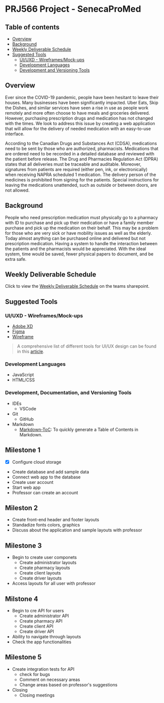 # PRJ566 Project - SenecaProMed

## Table of contents

- [Overview](#overview)
- [Background](#background)
- [Weekly Deliverable Schedule](#weekly-deliverable-schedule)
- [Suggested Tools](#suggested-tools)
  - [UI/UXD - Wireframes/Mock-ups](#uiuxd---wireframesmock-ups)
  - [Development Languages](#development-languages)
  - [Development and Versioning Tools](#development-and-versioning-tools)

## Overview

Ever since the COVID-19 pandemic, people have been hesitant to leave their houses. Many businesses have been significantly impacted. Uber Eats, Skip the Dishes, and similar services have seen a rise in use as people work remotely and more often choose to have meals and groceries delivered. However, purchasing prescription drugs and medication has not changed with the times. We look to address this issue by creating a web application that will allow for the delivery of needed medication with an easy-to-use interface.

According to the Canadian Drugs and Substances Act (CDSA), medications need to be sent by those who are authorized, pharmacists. Medications that are ordered need to be recorded in a detailed database and reviewed with the patient before release. The Drug and Pharmacies Regulation Act (DPRA) states that all deliveries must be traceable and auditable. Moreover, signatures from patients are required (either pen, ink, or electronically) when receiving NAPRA scheduled 1 medication. The delivery person of the medicines is prohibited from signing for the patients. Special instructions for leaving the medications unattended, such as outside or between doors, are not allowed.

## Background

People who need prescription medication must physically go to a pharmacy with ID to purchase and pick up their medication or have a family member purchase and pick up the medication on their behalf. This may be a problem for those who are very sick or have mobility issues as well as the elderly. Today almost anything can be purchased online and delivered but not prescription medication. 
Having a system to handle the interaction between the patients and the pharmacists would be appreciated. With the ideal system, time would be saved, fewer physical papers to document, and be extra safe. 

## Weekly Deliverable Schedule

Click to view the [Weekly Deliverable Schedule](https://seneca.sharepoint.com/:x:/r/sites/2023WinterPRJ666NAAProjectImplementationcopy/_layouts/15/Doc.aspx?action=edit&sourcedoc=%7Bd1649f49-b9ef-4213-8a1b-b955fb3a7386%7D&wdOrigin=TEAMS-ELECTRON.teamsSdk.openFilePreview&wdExp=TEAMS-CONTROL&web=1) on the teams sharepoint. 

## Suggested Tools

### UI/UXD - Wireframes/Mock-ups

- [Adobe XD](https://www.adobe.com/ca/products/xd.html)
- [Figma](https://www.figma.com/)
- [Wireframe](https://wireframe.cc/)

> A comprehensive list of different tools for UI/UX design can be found in this [article](https://webflow.com/blog/ui-ux-design-tools).  

### Development Languages

- JavaScript
- HTML/CSS

### Development, Documentation, and Versioning Tools

- IDEs
  - VSCode
- Git
  - GitHub
- Markdown
  - [Markdown-ToC](https://luciopaiva.com/markdown-toc/): To quickly generate a Table of Contents in Markdown.

## Milestone 1 
 - [x] Configure cloud storage
 - Create database and add sample data
 - Connect web app to the database
 - Create user account
 - Start web app
 - Professor can create an account

## Mileston 2 
  - Create front-end header and footer layouts
  - Standadize fonts colors, graphics
  - Discuss about the application and sample layouts with professor

## Milestone 3
  - Begin to create user componets
      - Create administrator layouts
      - Create pharmacy layouts
      - Create client layouts
      - Create driver layouts
  - Access layouts for all user with professor

## Milstone 4
   - Begin to cre API for users
      - Create administrator API
      - Create pharmacy API
      - Create client API
      - Create driver API
   - Ability to navigate through layouts
   - Check the app functionalities

## Milestone 5
  - Create integration tests for API
    - check for bugs
    - Comment on necessary areas
    - Change areas based on professor's suggestions
  - Closing
    - Closing meetings
  
    
